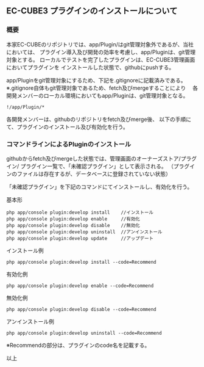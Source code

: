## EC-CUBE3 プラグインのインストールについて

### 概要
本家EC-CUBEのリポジトリでは、app/Plugin/はgit管理対象外であるが、当社においては、
プラグイン導入及び開発の効率を考慮し、app/Pluginは、git管理対象とする。
ローカルでテストを完了したプラグインは、EC-CUBE3管理画面においてプラグインを
インストールした状態で、githubにpushする。

app/Pluginをgit管理対象にするため、下記を.gitignoreに記載済みである。
※.gitignore自体もgit管理対象であるため、fetch及びmergeすることにより
　各開発メンバーのローカル環境においてもapp/Pluginは、git管理対象となる。

```
!/app/Plugin/*
```

各開発メンバーは、githubのリポジトリをfetch及びmerge後、
以下の手順にて、プラグインのインストール及び有効化を行う。

### コマンドラインによるPluginのインストール
githubからfetch及びmergeした状態では、管理画面のオーナーズストア/プラグイン/
プラグイン一覧で、「未確認プラグイン」として表示される。
（プラグインのファイルは存在するが、データベースに登録されていない状態）

「未確認プラグイン」を下記のコマンドにてインストールし、有効化を行う。

基本形
```
php app/console plugin:develop install    //インストール
php app/console plugin:develop enable     //有効化
php app/console plugin:develop disable    //無効化
php app/console plugin:develop uninstall  //アンインストール
php app/console plugin:develop update     //アップデート
```
インストール例
```
php app/console plugin:develop install --code=Recommend
```
有効化例
```
php app/console plugin:develop enable --code=Recommend
```
無効化例
```
php app/console plugin:develop disable --code=Recommend
```
アンインストール例
```
php app/console plugin:develop uninstall --code=Recommend
```
※Recommendの部分は、プラグインのcode名を記載する。

以上
